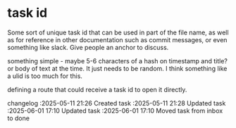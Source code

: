 task id
===

Some sort of unique task id that can be used in part of the file name, as well as for reference in other documentation such as commit messages, or even something like slack. Give people an anchor to discuss.

something simple - maybe 5-6 characters of a hash on timestamp and title? or body of text at the time. It just needs to be random. I think something like a ulid is too much for this.

defining a route that could receive a task id to open it directly.

changelog
:2025-05-11 21:26	Created task
:2025-05-11 21:28	Updated task
:2025-06-01 17:10	Updated task
:2025-06-01 17:10	Moved task from inbox to done